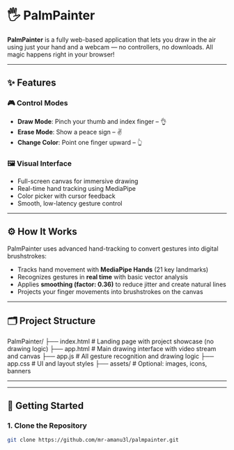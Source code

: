 # 🖐️ PalmPainter

**PalmPainter** is a fully web-based application that lets you draw in the air using just your hand and a webcam — no controllers, no downloads. All magic happens right in your browser!



---

## ✨ Features

### 🎮 Control Modes
- **Draw Mode**: Pinch your thumb and index finger – 👌
- **Erase Mode**: Show a peace sign – ✌️
- **Change Color**: Point one finger upward – 👆

### 🖼️ Visual Interface
- Full-screen canvas for immersive drawing
- Real-time hand tracking using MediaPipe
- Color picker with cursor feedback
- Smooth, low-latency gesture control

---

## ⚙️ How It Works

PalmPainter uses advanced hand-tracking to convert gestures into digital brushstrokes:

- Tracks hand movement with **MediaPipe Hands** (21 key landmarks)
- Recognizes gestures in **real time** with basic vector analysis
- Applies **smoothing (factor: 0.36)** to reduce jitter and create natural lines
- Projects your finger movements into brushstrokes on the canvas

---

## 🗂️ Project Structure

PalmPainter/
├── index.html # Landing page with project showcase (no drawing logic)
├── app.html # Main drawing interface with video stream and canvas
├── app.js # All gesture recognition and drawing logic
├── app.css # UI and layout styles
├── assets/ # Optional: images, icons, banners

---


---

## 🚀 Getting Started

### 1. Clone the Repository
```bash
git clone https://github.com/mr-amanu3l/palmpainter.git

